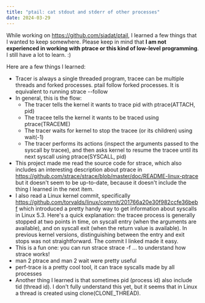 ```yaml
---
title: "ptail: cat stdout and stderr of other processes"
date: 2024-03-29
---
```


While working on https://github.com/siadat/ptail, I learned a few things that I wanted to keep somewhere. Please keep in mind that **I am not experienced in working with ptrace or this kind of low-level programming**. I still have a lot to learn. :)

Here are a few things I learned:

* Tracer is always a single threaded program, tracee can be multiple threads and forked processes. ptail follow forked processes. It is equivalent to running strace --follow
* In general, this is the flow:
    * The tracer tells the kernel it wants to trace pid with ptrace(ATTACH, pid)
    * The tracee tells the kernel it wants to be traced using ptrace(TRACEME)
    * The tracer waits for kernel to stop the tracee (or its children) using wait(-1)
    * The tracer performs its actions (inspect the arguments passed to the syscall by tracee), and then asks kernel to resume the tracee until its next syscall using ptrace(SYSCALL, pid)
* This project made me read the source code for strace, which also includes an interesting description about ptrace in https://github.com/strace/strace/blob/master/doc/README-linux-ptrace but it doesn't seem to be up-to-date, because it doesn't include the thing I learned in the next item.
* I also read a Linux kernel commit, specifically https://github.com/torvalds/linux/commit/201766a20e30f982ccfe36bebf which introduced a pretty handy way to get information about syscalls in Linux 5.3. Here's a quick explanation: the tracee process is generally stopped at two points in time, on syscall entry (when the arguments are available), and on syscall exit (when the return value is available). In previous kernel versions, distinguishing between the entry and exit stops was not straightforward. The commit I linked made it easy.
* This is a fun one: you can run strace strace -f …  to understand how strace works!
* man 2 ptrace and man 2 wait were pretty useful
* perf-trace is a pretty cool tool, it can trace syscalls made by all processes
* Another thing I learned is that sometimes pid (process id) also include tid (thread id). I don't fully understand this yet, but it seems that in Linux a thread is created using clone(CLONE_THREAD).